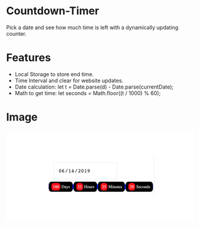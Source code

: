 # Countdown-Timer
Pick a date and see how much time is left with a dynamically updating counter.

# Features
- Local Storage to store end time.
- Time Interval and clear for website updates.
- Date calculation: let t = Date.parse(d) - Date.parse(currentDate);
- Math to get time: let seconds = Math.floor((t / 1000) % 60);

# Image
![](images/countdown.PNG)
